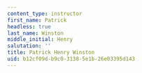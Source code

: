 ```yaml
---
content_type: instructor
first_name: Patrick
headless: true
last_name: Winston
middle_initial: Henry
salutation: ''
title: Patrick Henry Winston
uid: b12cf09d-b9c0-3138-5e1b-26e03395d143
---
```

